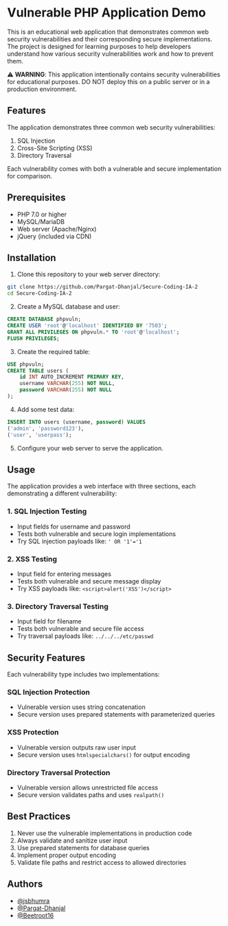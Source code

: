 # Vulnerable PHP Application Demo

This is an educational web application that demonstrates common web security vulnerabilities and their corresponding secure implementations. The project is designed for learning purposes to help developers understand how various security vulnerabilities work and how to prevent them.

⚠️ **WARNING**: This application intentionally contains security vulnerabilities for educational purposes. DO NOT deploy this on a public server or in a production environment.

## Features

The application demonstrates three common web security vulnerabilities:

1. SQL Injection
2. Cross-Site Scripting (XSS)
3. Directory Traversal

Each vulnerability comes with both a vulnerable and secure implementation for comparison.

## Prerequisites

- PHP 7.0 or higher
- MySQL/MariaDB
- Web server (Apache/Nginx)
- jQuery (included via CDN)

## Installation

1. Clone this repository to your web server directory:
```bash
git clone https://github.com/Pargat-Dhanjal/Secure-Coding-IA-2
cd Secure-Coding-IA-2
```

2. Create a MySQL database and user:
```sql
CREATE DATABASE phpvuln;
CREATE USER 'root'@'localhost' IDENTIFIED BY '7503';
GRANT ALL PRIVILEGES ON phpvuln.* TO 'root'@'localhost';
FLUSH PRIVILEGES;
```

3. Create the required table:
```sql
USE phpvuln;
CREATE TABLE users (
    id INT AUTO_INCREMENT PRIMARY KEY,
    username VARCHAR(255) NOT NULL,
    password VARCHAR(255) NOT NULL
);
```

4. Add some test data:
```sql
INSERT INTO users (username, password) VALUES 
('admin', 'password123'),
('user', 'userpass');
```

5. Configure your web server to serve the application.

## Usage

The application provides a web interface with three sections, each demonstrating a different vulnerability:

### 1. SQL Injection Testing
- Input fields for username and password
- Tests both vulnerable and secure login implementations
- Try SQL injection payloads like: `' OR '1'='1`

### 2. XSS Testing
- Input field for entering messages
- Tests both vulnerable and secure message display
- Try XSS payloads like: `<script>alert('XSS')</script>`

### 3. Directory Traversal Testing
- Input field for filename
- Tests both vulnerable and secure file access
- Try traversal payloads like: `../../../etc/passwd`

## Security Features

Each vulnerability type includes two implementations:

### SQL Injection Protection
- Vulnerable version uses string concatenation
- Secure version uses prepared statements with parameterized queries

### XSS Protection
- Vulnerable version outputs raw user input
- Secure version uses `htmlspecialchars()` for output encoding

### Directory Traversal Protection
- Vulnerable version allows unrestricted file access
- Secure version validates paths and uses `realpath()`

## Best Practices

1. Never use the vulnerable implementations in production code
2. Always validate and sanitize user input
3. Use prepared statements for database queries
4. Implement proper output encoding
5. Validate file paths and restrict access to allowed directories


## Authors

- [@jsbhumra](https://github.com/jsbhumra)
- [@Pargat-Dhanjal](https://www.github.com/octokatherine)
- [@Beetroot16](https://github.com/Beetroot16)
